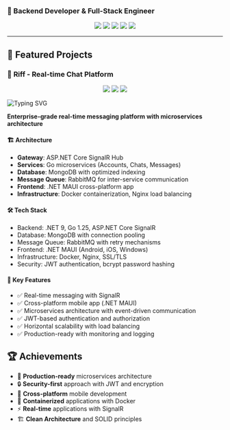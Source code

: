 ### 🚀 Backend Developer & Full-Stack Engineer

<div align="center">
  <img src="https://img.shields.io/badge/.NET-9.0-purple?style=for-the-badge&logo=dotnet" />
  <img src="https://img.shields.io/badge/Go-1.25-blue?style=for-the-badge&logo=go" />
  <img src="https://img.shields.io/badge/MongoDB-Atlas-green?style=for-the-badge&logo=mongodb" />
  <img src="https://img.shields.io/badge/RabbitMQ-3.12-orange?style=for-the-badge&logo=rabbitmq" />
  <img src="https://img.shields.io/badge/Docker-Containers-blue?style=for-the-badge&logo=docker" />
</div>

---

## 🎯 **Featured Projects**

### 💬 **Riff - Real-time Chat Platform**
<div align="center">
  <img src="https://img.shields.io/badge/Status-Production%20Ready-success?style=for-the-badge" />
  <img src="https://img.shields.io/badge/Architecture-Microservices-blue?style=for-the-badge" />
  <img src="https://img.shields.io/badge/Platform-Cross--Platform-green?style=for-the-badge" />
</div>

![Typing SVG](https://readme-typing-svg.herokuapp.com?font=Fira+Code&pause=1000&color=00D4FF&center=true&vCenter=true&width=435&lines=Backend+Developer;Microservices+Architect;Real-time+Applications;Cross-platform+Mobile+Dev)

**Enterprise-grade real-time messaging platform with microservices architecture**

#### 🏗️ **Architecture**
- **Gateway**: ASP.NET Core SignalR Hub
- **Services**: Go microservices (Accounts, Chats, Messages)
- **Database**: MongoDB with optimized indexing
- **Message Queue**: RabbitMQ for inter-service communication
- **Frontend**: .NET MAUI cross-platform app
- **Infrastructure**: Docker containerization, Nginx load balancing

#### 🛠️ **Tech Stack**

- Backend: .NET 9, Go 1.25, ASP.NET Core SignalR
- Database: MongoDB with connection pooling
- Message Queue: RabbitMQ with retry mechanisms
- Frontend: .NET MAUI (Android, iOS, Windows)
- Infrastructure: Docker, Nginx, SSL/TLS
- Security: JWT authentication, bcrypt password hashing


#### 🚀 **Key Features**
- ✅ Real-time messaging with SignalR
- ✅ Cross-platform mobile app (.NET MAUI)
- ✅ Microservices architecture with event-driven communication
- ✅ JWT-based authentication and authorization
- ✅ Horizontal scalability with load balancing
- ✅ Production-ready with monitoring and logging

## 🏆 **Achievements**

- 🚀 **Production-ready** microservices architecture
- 🔒 **Security-first** approach with JWT and encryption
- 📱 **Cross-platform** mobile development
- 🐳 **Containerized** applications with Docker
- ⚡ **Real-time** applications with SignalR
- 🏗️ **Clean Architecture** and SOLID principles
